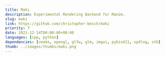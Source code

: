 ```yaml
---
title: Maki
description: Experimental Rendering Backend for Manim.
slug: maki
link: https://github.com/christopher-besch/maki
priority: 7
date: 2021-12-14T00:00:00+00:00
languages: [cpp, python]
dependencies: [cmake, opengl, glfw, glm, imgui, pybind11, spdlog, stb]
thumb: ../images/thumbs/maki.png
---
```


